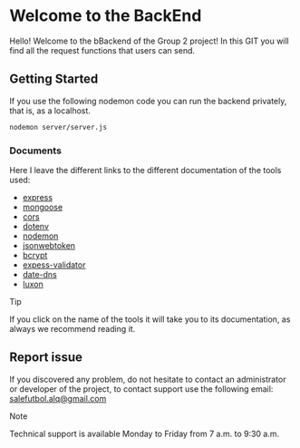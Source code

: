 # Welcome to the BackEnd
Hello! Welcome to the bBackend of the Group 2 project! In this GIT you will find all the request functions that users can send.

## Getting Started
If you use the following nodemon code you can run the backend privately, that is, as a localhost.

```bash
nodemon server/server.js
```

### Documents
Here I leave the different links to the different documentation of the tools used:
- [express](https://expressjs.com/)
- [mongoose](https://mongoosejs.com/)
- [cors](https://mongoosejs.com/)
- [dotenv](https://mongoosejs.com/)
- [nodemon](https://nodemon.io/)
- [jsonwebtoken](https://jwt.io/)
- [bcrypt](https://github.com/kelektiv/node.bcrypt.js#readme)
- [expess-validator](https://express-validator.github.io/docs)
- [date-dns](https://date-fns.org/docs/Getting-Started)
- [luxon](https://date-fns.org/docs/Getting-Started)

>[!TIP]
>If you click on the name of the tools it will take you to its documentation, as always we recommend reading it.

## Report issue
If you discovered any problem, do not hesitate to contact an administrator or developer of the project, to contact support use the following email: [salefutbol.alq@gmail.com](sale.fulbo.10@gmail.com)

>[!Note]
>Technical support is available Monday to Friday from 7 a.m. to 9:30 a.m.